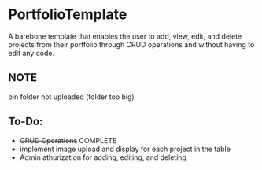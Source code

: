 # PortfolioTemplate

A barebone template that enables the user to add, view, edit, and delete projects from their portfolio through CRUD operations and without having to edit any code.

## NOTE
bin folder not uploaded (folder too big)

## To-Do:
- ~~CRUD Operations~~ COMPLETE
- implement image upload and display for each project in the table
- Admin athurization for adding, editing, and deleting 


